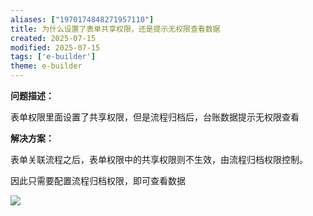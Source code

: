 ```yaml
---
aliases: ["1970174848271957110"]
title: 为什么设置了表单共享权限，还是提示无权限查看数据
created: 2025-07-15
modified: 2025-07-15
tags: ['e-builder']
theme: e-builder
---
```


**问题描述：**

表单权限里面设置了共享权限，但是流程归档后，台账数据提示无权限查看

**解决方案：**

表单关联流程之后，表单权限中的共享权限则不生效，由流程归档权限控制。

因此只需要配置流程归档权限，即可查看数据

![](https://myhelpdoc.oss-cn-heyuan.aliyuncs.com/mdimages/d2641743b8754624f8a0c2b211eed460.jpg)